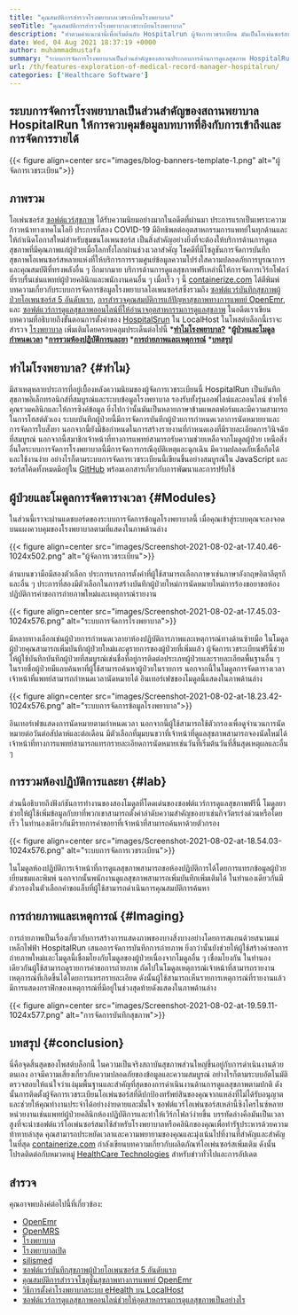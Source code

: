 ```yaml
---
title: "คุณสมบัติการสำรวจโรงพยาบาลเวชระเบียนโรงพยาบาล" 
seoTitle: "คุณสมบัติการสำรวจโรงพยาบาลเวชระเบียนโรงพยาบาล" 
description: "ทำตามคำแนะนำนี้เพื่อเริ่มต้นกับ Hospitalrun ผู้จัดการเวชระเบียน มันเป็นโอเพ่นซอร์สหลายภาษาและทำให้กระบวนการสำคัญหลายอย่างโดยอัตโนมัติ" 
date: Wed, 04 Aug 2021 18:37:19 +0000
author: muhammadmustafa
summary: "ระบบการจัดการโรงพยาบาลเป็นส่วนสำคัญของสถานประกอบการด้านการดูแลสุขภาพ HospitalRun ให้การควบคุมข้อมูลบทบาทที่อิงกับการเข้าถึงและการจัดการรายได้" 
url: /th/features-exploration-of-medical-record-manager-hospitalrun/
categories: ['Healthcare Software']
---
```


## ระบบการจัดการโรงพยาบาลเป็นส่วนสำคัญของสถานพยาบาล HospitalRun ให้การควบคุมข้อมูลบทบาทที่อิงกับการเข้าถึงและการจัดการรายได้

{{< figure align=center src="images/blog-banners-template-1.png" alt="ผู้จัดการเวชระเบียน">}}


## ภาพรวม
โอเพ่นซอร์ส [ซอฟต์แวร์สุขภาพ][1] ได้รับความนิยมอย่างมากในอดีตที่ผ่านมา ประการแรกเป็นเพราะความก้าวหน้าทางเทคโนโลยี ประการที่สอง COVID-19 มีอิทธิพลต่ออุตสาหกรรมการแพทย์ในทุกด้านและให้กำเนิดโอกาสใหม่สำหรับชุมชนโอเพนซอร์ส เป็นสิ่งสำคัญอย่างยิ่งที่จะต้องให้บริการด้านการดูแลสุขภาพที่มีคุณภาพแก่ผู้ป่วยเมื่อโลกทั้งโลกผ่านช่วงเวลาสำคัญ โชคดีที่มีโซลูชันการจัดการบันทึกสุขภาพโอเพนซอร์สหลายแห่งที่ให้บริการการรวมศูนย์ข้อมูลความโปร่งใสความปลอดภัยการบูรณาการและคุณสมบัติที่ทรงพลังอื่น ๆ อีกมากมาย บริการด้านการดูแลสุขภาพฟรีเหล่านี้ให้การจัดการเวิร์กโฟลว์ที่ราบรื่นเช่นแพทย์ผู้ป่วยคลินิกและพนักงานคนอื่น ๆ เมื่อเร็ว ๆ นี้ [containerize.com][2] ได้ตีพิมพ์บทความเกี่ยวกับระบบการจัดการข้อมูลโรงพยาบาลโอเพนซอร์สซึ่งรวมถึง [ซอฟต์แวร์บันทึกสุขภาพผู้ป่วยโอเพนซอร์ส 5 อันดับแรก][3], [การสำรวจคุณสมบัติการแก้ปัญหาสุขภาพทางการแพทย์ OpenEmr][4], และ [ซอฟต์แวร์การดูแลสุขภาพออนไลน์ที่ให้อำนาจอุตสาหกรรมการดูแลสุขภาพ][5]
ในอดีตเราเขียนบทความที่อธิบายถึงขั้นตอนการตั้งค่าของ [HospitalSrun][6] ใน LocalHost ในโพสต์บล็อกนี้เราจะสำรวจ [โรงพยาบาล][6] เพิ่มเติมโดยครอบคลุมประเด็นต่อไปนี้
  ***[ทำไมโรงพยาบาล?][7]** 
  ***[ผู้ป่วยและโมดูลกำหนดเวลา][8]** 
  ***[การรวมห้องปฏิบัติการและยา][9]** 
  ***[การถ่ายภาพและเหตุการณ์][10]** 
  ***[บทสรุป][11]** 

## ทำไมโรงพยาบาล?   {#ทำไม}
มีสาเหตุหลายประการที่อยู่เบื้องหลังความนิยมของผู้จัดการเวชระเบียนนี้ HospitalRun เป็นบันทึกสุขภาพอิเล็กทรอนิกส์ที่สมบูรณ์และระบบข้อมูลโรงพยาบาล รองรับทั้งรุ่นออฟไลน์และออนไลน์ ช่วยให้คุณรวมคลินิกและให้การซิงค์ข้อมูล ยิ่งไปกว่านั้นมันเป็นหลายภาษาข้ามแพลตฟอร์มและมีความสามารถในการโฮสต์ตัวเอง ระบบบันทึกผู้ป่วยนี้มีการจัดการบันทึกผู้ป่วยการกำหนดเวลาการนัดหมายยาและการจัดการใบสั่งยา นอกจากนี้ยังมีข้อกำหนดในการสร้างรายงานที่กำหนดเองที่มีรายละเอียดการวินิจฉัยที่สมบูรณ์ นอกจากนี้สมาชิกเจ้าหน้าที่ทางการแพทย์สามารถรับความช่วยเหลือจากโมดูลผู้ป่วย เหนือสิ่งอื่นใดระบบการจัดการโรงพยาบาลนี้มีการจัดการกรณีอุบัติเหตุและฉุกเฉิน มีความปลอดภัยเชื่อถือได้และใช้งานง่าย อย่างไรก็ตามระบบการจัดการเวชระเบียนนี้เขียนขึ้นอย่างสมบูรณ์ใน JavaScript และซอร์สโค้ดทั้งหมดมีอยู่ใน [GitHub][12] พร้อมเอกสารเกี่ยวกับการพัฒนาและการปรับใช้

## ผู้ป่วยและโมดูลการจัดตารางเวลา   {#Modules}
ในส่วนนี้เราจะผ่านแดชบอร์ดของระบบการจัดการข้อมูลโรงพยาบาลนี้ เมื่อคุณเข้าสู่ระบบคุณจะลงจอดบนแผงควบคุมของโรงพยาบาลตามที่แสดงในภาพด้านล่าง

{{< figure align=center src="images/Screenshot-2021-08-02-at-17.40.46-1024x502.png" alt="ผู้จัดการเวชระเบียน">}}

ด้านบนขวามือมีสองตัวเลือก ประการแรกการตั้งค่าที่ผู้ใช้สามารถเลือกภาษาเช่นภาษาอังกฤษอิตาลีตุรกีและอื่น ๆ ประการที่สองมีตัวเลือกในการสร้างบันทึกผู้ป่วยใหม่การนัดหมายใหม่การร้องขอยาขอห้องปฏิบัติการคำขอการถ่ายภาพใหม่และเหตุการณ์รายงาน

{{< figure align=center src="images/Screenshot-2021-08-02-at-17.45.03-1024x576.png" alt="ระบบการจัดการโรงพยาบาล">}}

มีหลายทางเลือกเช่นผู้ป่วยการกำหนดเวลายาห้องปฏิบัติการภาพและเหตุการณ์ทางด้านซ้ายมือ ในโมดูลผู้ป่วยคุณสามารถเพิ่มบันทึกผู้ป่วยใหม่และดูรายการของผู้ป่วยที่เพิ่มแล้ว ผู้จัดการเวชระเบียนฟรีนี้ช่วยให้ผู้ใช้บันทึกบันทึกผู้ป่วยที่สมบูรณ์เช่นชื่อที่อยู่การติดต่อประเภทผู้ป่วยและรายละเอียดพื้นฐานอื่น ๆ ในรายชื่อผู้ป่วยมีแถบค้นหาที่ผู้ใช้สามารถค้นหาผู้ป่วยในรายการ นอกจากนี้ในโมดูลการจัดตารางเวลาเจ้าหน้าที่แพทย์สามารถกำหนดเวลานัดหมายได้ อินเทอร์เฟซของโมดูลนี้แสดงในภาพด้านล่าง

{{< figure align=center src="images/Screenshot-2021-08-02-at-18.23.42-1024x576.png" alt="ระบบการจัดการข้อมูลโรงพยาบาล">}}

อินเทอร์เฟซแสดงการนัดหมายตามกำหนดเวลา นอกจากนี้ผู้ใช้สามารถใช้ตัวกรองเพื่อดูจำนวนการนัดหมายต่อวันต่อสัปดาห์และต่อเดือน มีตัวเลือกที่มุมบนขวาที่เจ้าหน้าที่ดูแลสุขภาพสามารถจองนัดใหม่ได้ เจ้าหน้าที่ทางการแพทย์สามารถแทรกรายละเอียดการนัดหมายเช่นวันที่เริ่มต้นวันที่สิ้นสุดเหตุผลและอื่น ๆ

## การรวมห้องปฏิบัติการและยา   {#lab}
ส่วนนี้อธิบายถึงฟังก์ชันการทำงานของสองโมดูลที่โดดเด่นของซอฟต์แวร์การดูแลสุขภาพฟรีนี้ โมดูลยาช่วยให้ผู้ใช้เพิ่มข้อมูลกับยาที่พวกเขาสามารถตั้งค่าลำดับความสำคัญของยาเช่นกิจวัตรเร่งด่วนหรือโดยเร็ว ในทำนองเดียวกันมีรายการคำขอยาที่เจ้าหน้าที่สามารถค้นหาด้วยตัวกรอง

{{< figure align=center src="images/Screenshot-2021-08-02-at-18.54.03-1024x576.png" alt="ระบบการจัดการเวชระเบียน">}}

ในโมดูลห้องปฏิบัติการเจ้าหน้าที่การดูแลสุขภาพสามารถขอห้องปฏิบัติการได้โดยการแทรกข้อมูลผู้ป่วยเยี่ยมชมและพิมพ์ นอกจากนั้นพนักงานดูแลสุขภาพสามารถเพิ่มบันทึกเพิ่มเติมได้ ในทำนองเดียวกันมีตัวกรองในตัวเลือกคำขอแล็บที่ผู้ใช้สามารถดำเนินการคุณสมบัติการค้นหา

## การถ่ายภาพและเหตุการณ์   {#Imaging}
การถ่ายภาพเป็นเรื่องเกี่ยวกับการสร้างการแสดงภาพของบางสิ่งบางอย่างโดยการสแกนด้วยสนามแม่เหล็กไฟฟ้า HospitalRun เสนอการจัดการบันทึกการถ่ายภาพ ยิ่งกว่านั้นยังช่วยให้ผู้ใช้สร้างคำขอการถ่ายภาพใหม่และโมดูลนี้เชื่อมโยงกับโมดูลของผู้ป่วยเนื่องจากโมดูลอื่น ๆ เชื่อมโยงกัน ในทำนองเดียวกันผู้ใช้สามารถดูรายการคำขอการถ่ายภาพ ถัดไปในโมดูลเหตุการณ์เจ้าหน้าที่สามารถรายงานเหตุการณ์ที่เกิดขึ้นได้โดยการแทรกรายละเอียด ดังนั้นผู้ใช้สามารถเห็นรายการเหตุการณ์ที่รายงานแล้ว มีการแสดงกราฟิกของเหตุการณ์ที่มีอยู่ในช่วงสุดท้ายดังแสดงในภาพด้านล่าง

{{< figure align=center src="images/Screenshot-2021-08-02-at-19.59.11-1024x577.png" alt="การจัดการบันทึกสุขภาพ">}}


## บทสรุป   {#conclusion}
นี่คือจุดสิ้นสุดของโพสต์บล็อกนี้ ในความเป็นจริงสถาบันสุขภาพส่วนใหญ่ขึ้นอยู่กับการดำเนินงานด้วยตนเอง อาจมีความเสี่ยงเกี่ยวกับความปลอดภัยของข้อมูลและความสมบูรณ์ อย่างไรก็ตามระบบอัตโนมัติตรวจสอบให้แน่ใจว่าแง่มุมพื้นฐานและสำคัญที่สุดของการดำเนินงานด้านการดูแลสุขภาพตามปกติ ดังนั้นการติดตั้งผู้จัดการเวชระเบียนโอเพ่นซอร์สที่ดีปกป้องทรัพย์สินของคุณจากแหล่งที่ไม่ได้รับอนุญาตและช่วยให้คุณทำงานประจำได้อย่างง่ายดายและมั่นใจ ซอฟต์แวร์โอเพ่นซอร์สเหล่านี้ซิงโครไนซ์หลายหน่วยงานเช่นแพทย์ผู้ป่วยคลินิกห้องปฏิบัติการและทำให้เวิร์กโฟลว์ง่ายขึ้น บรรทัดล่างคือมันเป็นเวลาสูงที่จะนำซอฟต์แวร์โอเพ่นซอร์สมาใช้สำหรับโรงพยาบาลหรือคลินิกของคุณเพื่อทำรัฐประหารด้วยความท้าทายล่าสุด คุณสามารถประหยัดเวลาและความพยายามของคุณและมุ่งเน้นไปที่งานที่สำคัญและสำคัญ
ในที่สุด [containerize.com][2] กำลังเขียนบทความเกี่ยวกับผลิตภัณฑ์โอเพ่นซอร์สเพิ่มเติม ดังนั้นโปรดติดต่อกับหมวดหมู่ [HealthCare Technologies][1] สำหรับข่าวทั่วไปและการอัปเดต

## สำรวจ
คุณอาจพบลิงค์ต่อไปนี้ที่เกี่ยวข้อง:
  * [OpenEmr][13]
  * [OpenMRS][14]
  * [โรงพยาบาล][15]
  * [โรงพยาบาลเปิด][16]
  * [silismed][17]
  * [ซอฟต์แวร์บันทึกสุขภาพผู้ป่วยโอเพนซอร์ส 5 อันดับแรก][3]
  * [คุณสมบัติการสำรวจโซลูชั่นสุขภาพทางการแพทย์ OpenEmr][4]
  * [วิธีการตั้งค่าโรงพยาบาลระบบ eHealth บน LocalHost][18]
  * [ซอฟต์แวร์การดูแลสุขภาพออนไลน์ช่วยให้อุตสาหกรรมการดูแลสุขภาพเป็นอย่างไร][5]

  
[1]: https://products.containerize.com/healthcare-technologies/
[2]: https://www.containerize.com/
[3]: https://blog.containerize.com/2021/03/05/top-5-open-source-patient-record-management-software/
[4]: https://blog.containerize.com/healthcare-software/open-source-medical-software-openemr-features/
[5]: https://blog.containerize.com/2021/02/12/how-online-healthcare-software-empowers-healthcare-industry/
[6]: https://products.containerize.com/healthcare-technologies/hospitalrun/
[7]: #why
[8]: #modules
[9]: #lab
[10]: #imaging
[11]: #Conclusion
[12]: https://github.com/HospitalRun/hospitalrun
[13]: https://products.containerize.com/health-care-technologies/openemr
[14]: https://products.containerize.com/health-care-technologies/openmrs
[15]: https://products.containerize.com/healthcare-technologies/hospitalrun
[16]: https://products.containerize.com/healthcare-technologies/open-hospital
[17]: https://products.containerize.com/healthcare-technologies/solismed
[18]: https://blog.containerize.com/healthcare-software/how-to-install-hospitalrun-hospital-management-system/
